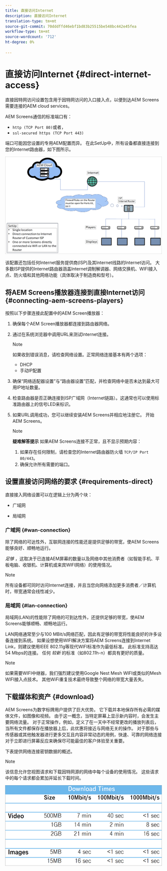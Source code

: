 ```yaml
---
title: 直接访问Internet
description: 直接访问Internet
translation-type: tm+mt
source-git-commit: 70dddffd46ebf1bd83b25515be548bc442e45fea
workflow-type: tm+mt
source-wordcount: '712'
ht-degree: 0%

---
```



# 直接访问Internet {#direct-internet-access}

直接因特网访问设置包含用于因特网访问的入口接入点，以便到达AEM Screens需要连接的AEM cloud services。

AEM Screens通信的标准端口有：
* `http (TCP Port 80)`或者，
* `ssl-secured https (TCP Port 443)`

端口可能因您设置的专用AEM配置而异。 在此SetUp中，所有设备都直接连接到您的Internet路由器，如下图所示。

![](/help/assets/direct-access-2.png)

该配置还包括任何Internet服务提供商(ISP)及其Internet线路的Internet访问。 大多数ISP提供的Internet路由器涵盖Internet调制解调器、网络交换机、WIFI接入点、防火墙和其他网络功能（具体取决于制造商和型号）。

## 将AEM Screens播放器连接到直接Internet访问 {#connecting-aem-screens-players}

按照以下步骤连接此配置中的AEM Screen播放器：

1. 确保每个AEM Screen播放器都连接到路由器网络。
1. 通过在系统浏览器中调用URL来测试Internet连接。

   >[!NOTE]
   >如果收到错误消息，请检查网络设置。正常网络连接基本有两个选项：
   >* DHCP
   >* 手动IP配置


1. 确保“网络适配器设置”与“路由器设置”匹配，并检查网络中是否未达到最大可用IP地址数量。

1. 检查路由器是否正确连接到ISP广域网（Internet链路）。这通常也可以使用标准路由器上的信号LED来标识。
1. 如果URL调用成功，您可以继续安装AEM Screens并相应地注册它。 开始AEM Screens。

   >[!NOTE]
   >**疑难解答提示**
   >如果AEM Screens连接不正常，且不显示预期内容：
   >
   >1. 如果存在任何限制，请检查您的Internet路由器防火墙 `TCP/IP Port 80/443`。
   >1. 确保允许所有需要的端口。


## 设置直接访问网络的要求 {#requirements-direct}

直接接入网络设置可以在逻辑上分为两个块：

* 广域网

* 局域网

### 广域网 {#wan-connection}

除了网络的可达性外，互联网连接的性能还是提供足够的带宽，使AEM Screens能够良好、顺畅地运行。

*足够* ，这取决于已连接AEM屏幕的数量以及网络中其他消费者（如智能手机、平板电脑、收银机、计算机或来宾WIFI网络）的使用情况。

>[!NOTE]
>所有设备都可同时访问Internet连接，并且当您向网络添加更多消费者／计算机时，带宽通常会线性减少。

### 局域网 {#lan-connection}

局域网(LAN)的性能除了网络的可到达性外，还提供足够的带宽，使AEM Screens能够顺畅、顺畅地运行。

LAN网络通常至少与100 MBit/s网络匹配，因此有足够的带宽将性能良好的许多设备连接到系统。
如果设想使用WIFI解决方案将AEM Screens连接到Internet Link，则建议使用IEEE 802.11g等现代WIFI标准作为最低标准。 此标准支持高达54 Mbps的连接。 任何 *较新* 的标准（如802.11h-n）都具有更好的质量。

>[!NOTE]
>如果需要WIFI中继器，我们强烈建议使用Google Nest Mesh WIFI或类似的Mesh WIFI接入点技术。 其他WiFi重复技术最终导致整个网络的带宽大量丢失。

## 下载媒体和资产 {#download}

AEM Screens为数字标牌用户提供了巨大优势。 它下载并本地保存所有必需的媒体文件，如图像和视频。 由于这一概念，当特定屏幕上显示新内容时，会发生主要网络流量。
对于正常操作，例如，定义了在一天中不经常更改的播放列表后，当所有文件都保存在播放器上后，此优惠将接近与网络无关的操作。
对于那些与传感器或其他触发器进行更多交互且内容非常动态的用例，快速、可靠的网络连接对于立即进行屏幕反应来确保尽可能最佳的客户体验至关重要。

下表提供网络连接密钥数据的概述。

>[!NOTE]
>该信息允许您视图请求和下载因特网源的网络中每个设备的使用情况。 这些请求中的每个请求都会累加并延长下载时间。

![](/help/assets/download-times-direct.png)

